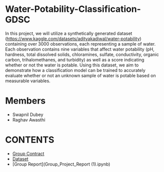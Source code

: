 # Water-Potability-Classification-GDSC
In this project, we will utilize a synthetically generated dataset (https://www.kaggle.com/datasets/adityakadiwal/water-potability) containing over 3000 observations, each representing a sample of water. Each observation contains nine variables that affect water potability (pH, hardness, total dissolved solids, chloramines, sulfate, conductivity, organic carbon, trihalomethanes, and turbidity) as well as a score indicating whether or not the water is potable. Using this dataset, we aim to demonstrate how a classification model can be trained to accurately evaluate whether or not an unknown sample of water is potable based on measurable variables.


# Members
- Swapnil Dubey 
- Raghav Awasthi

# CONTENTS
- [Group Contract](Group_Contract.md)
- [Dataset](water_potability.csv)
- [Group Report](Group_Project_Report (1).ipynb)
